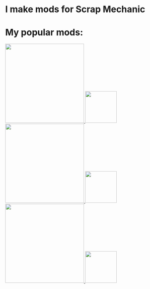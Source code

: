 # I make mods for Scrap Mechanic

# My popular mods:
<div>
        <a href="https://github.com/Vajdani/SM-Manned-Turret-Pack" target="_blank">
                <img src="https://images.steamusercontent.com/ugc/2508017401741509299/DCC13E1A801420BFB037E40761DF05EC12E26B94/" width="250"/>
                <a href="https://steamcommunity.com/sharedfiles/filedetails/?id=3107290429" target="_blank">
                        <img src="https://store.fastly.steamstatic.com/public/shared/images/header/logo_steam.svg" width="100"/>
                </a>
        </a>
        <a href="https://github.com/Vajdani/SM-Laser-Tools" target="_blank">
                <img src="https://images.steamusercontent.com/ugc/2028349797225011635/A7B8B7805A06EEE10EE80C9CB1F7393A3743C5BE/" width="250"/>
                <a href="https://steamcommunity.com/sharedfiles/filedetails/?id=2843905833" target="_blank">
                        <img src="https://store.fastly.steamstatic.com/public/shared/images/header/logo_steam.svg" width="100"/>
                </a>
        </a>
        <a href="https://github.com/RaftMechanic/Raft-Mechanic-Game-Mode" target="_blank">
                <img src="https://images.steamusercontent.com/ugc/1829037288468061056/69CCC9BB3F2C1A7E108BFCD3178D3F3F62B968CE/" width="250"/>
                <a href="https://steamcommunity.com/sharedfiles/filedetails/?id=2807590049" target="_blank">
                        <img src="https://store.fastly.steamstatic.com/public/shared/images/header/logo_steam.svg" width="100"/>
                </a>
        </a>
</div>
